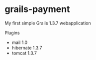 grails-payment
======================

My first simple Grails 1.3.7 webapplication

Plugins

* mail 1.0
* hibernate 1.3.7
* tomcat 1.3.7
